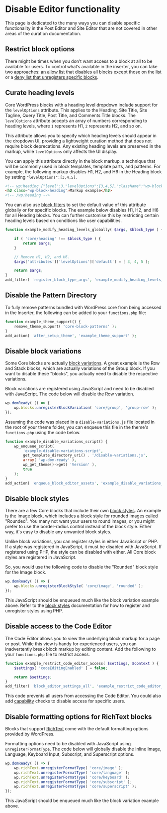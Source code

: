 # Disable Editor functionality

This page is dedicated to the many ways you can disable specific functionality in the Post Editor and Site Editor that are not covered in other areas of the curation documentation.

## Restrict block options

There might be times when you don’t want access to a block at all to be available for users. To control what’s available in the inserter, you can take two approaches: [an allow list](/docs/reference-guides/filters/block-filters.md#using-an-allow-list) that disables all blocks except those on the list or a [deny list that unregisters specific blocks](/docs/reference-guides/filters/block-filters.md#using-a-deny-list).

## Curate heading levels

Core WordPress blocks with a heading level dropdown include support for the `levelOptions` attribute. This applies to the Heading, Site Title, Site Tagline, Query Title, Post Title, and Comments Title blocks. The `levelOptions` attribute accepts an array of numbers corresponding to heading levels, where `1` represents H1, `2` represents H2, and so on.

This attribute allows you to specify which heading levels should appear in the dropdown UI, providing a lightweight curation method that does not require block deprecations. Any existing heading levels are preserved in the markup, while `levelOptions` only affects the UI display.

You can apply this attribute directly in the block markup, a technique that will be commonly used in block templates, template parts, and patterns. For example, the following markup disables H1, H2, and H6 in the Heading block by setting `"levelOptions":[3,4,5]`.

```html
<!-- wp:heading {"level":3,"levelOptions":[3,4,5],"className":"wp-block-heading"} -->
<h3 class="wp-block-heading">Markup example</h3>
<!-- /wp:heading -->
```

You can also use [block filters](/docs/reference-guides/filters/block-filters.md) to set the default value of this attribute globally or for specific blocks. The example below disables H1, H2, and H6 for all Heading blocks. You can further customise this by restricting certain heading levels based on conditions like user capabilities.

```php
function example_modify_heading_levels_globally( $args, $block_type ) {

	if ( 'core/heading' !== $block_type ) {
		return $args;
	}

	// Remove H1, H2, and H6.
	$args['attributes']['levelOptions']['default'] = [ 3, 4, 5 ];

	return $args;
}
add_filter( 'register_block_type_args', 'example_modify_heading_levels_globally', 10, 2 );
```

## Disable the Pattern Directory

To fully remove patterns bundled with WordPress core from being accessed in the Inserter, the following can be added to your `functions.php` file:

```php
function example_theme_support() {
	remove_theme_support( 'core-block-patterns' );
}
add_action( 'after_setup_theme', 'example_theme_support' );
```

## Disable block variations

Some Core blocks are actually [block variations](https://developer.wordpress.org/block-editor/reference-guides/block-api/block-variations/). A great example is the Row and Stack blocks, which are actually variations of the Group block. If you want to disable these "blocks", you actually need to disable the respective variations.

Block variations are registered using JavaScript and need to be disabled with JavaScript. The code below will disable the Row variation.

```js
wp.domReady( () => {
	wp.blocks.unregisterBlockVariation( 'core/group', 'group-row' );
});
```

Assuming the code was placed in a `disable-variations.js` file located in the root of your theme folder, you can enqueue this file in the theme's `functions.php` using the code below.

```php
function example_disable_variations_script() {
	wp_enqueue_script(
		'example-disable-variations-script',
		get_template_directory_uri() . '/disable-variations.js',
       	array( 'wp-dom-ready' ),
		wp_get_theme()->get( 'Version' ),
		true
	);
}
add_action( 'enqueue_block_editor_assets', 'example_disable_variations_script' );
```

## Disable block styles

There are a few Core blocks that include their own [block styles](https://developer.wordpress.org/block-editor/reference-guides/block-api/block-styles/). An example is the Image block, which includes a block style for rounded images called "Rounded". You many not want your users to round images, or you might prefer to use the border-radius control instead of the block style. Either way, it's easy to disable any unwanted block styles.

Unlike block variations, you can register styles in either JavaScript or PHP. If a style was registered in JavaScript, it must be disabled with JavaScript. If registered using PHP, the style can be disabled with either. All Core block styles are registered in JavaScript.

So, you would use the following code to disable the "Rounded" block style for the Image block.

```js
wp.domReady( () => {
	wp.blocks.unregisterBlockStyle( 'core/image', 'rounded' );
});
```

This JavaScript should be enqueued much like the block variation example above. Refer to the [block styles](https://developer.wordpress.org/block-editor/reference-guides/block-api/block-styles/) documentation for how to register and unregister styles using PHP.

## Disable access to the Code Editor

The Code Editor allows you to view the underlying block markup for a page or post. While this view is handy for experienced users, you can inadvertently break block markup by editing content. Add the following to your `functions.php` file to restrict access.

```php
function example_restrict_code_editor_access( $settings, $context ) {
    $settings[ 'codeEditingEnabled' ] = false;

	return $settings;
}
add_filter( 'block_editor_settings_all', 'example_restrict_code_editor_access', 10, 2 );
```

This code prevents all users from accessing the Code Editor. You could also add [capability](https://wordpress.org/documentation/article/roles-and-capabilities/) checks to disable access for specific users.

## Disable formatting options for RichText blocks

Blocks that support [RichText](https://developer.wordpress.org/block-editor/reference-guides/richtext/) come with the default formatting options provided by WordPress.

Formatting options need to be disabled with JavaScript using `unregisterFormatType`. The code below will globally disable the Inline Image, Language, Keyboard Input, Subscript, and Superscript options.

```js
wp.domReady( () => {
	wp.richText.unregisterFormatType( 'core/image' );
	wp.richText.unregisterFormatType( 'core/language' );
	wp.richText.unregisterFormatType( 'core/keyboard' );
	wp.richText.unregisterFormatType( 'core/subscript' );
	wp.richText.unregisterFormatType( 'core/superscript' );
});
```

This JavaScript should be enqueued much like the block variation example above.

